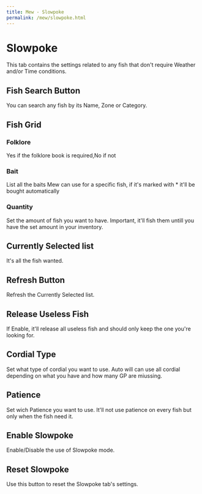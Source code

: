 ```yaml
---
title: Mew - Slowpoke
permalink: /mew/slowpoke.html
---
```


# Slowpoke
This tab contains the settings related to any fish that don't require Weather and/or Time conditions.

## Fish Search Button
You can search any fish by its Name, Zone or Category.
		
## Fish Grid
### Folklore
Yes if the folklore book is required,No if not
			
### Bait
List all the baits Mew can use for a specific fish, if it's marked with * it'll be bought automatically
			
### Quantity
Set the amount of fish you want to have. Important, it'll fish them untill you have the set amount in your inventory.
	
## Currently Selected list
It's all the fish wanted.
	
## Refresh Button
Refresh the Currently Selected list.
	
## Release Useless Fish
If Enable, it'll release all useless fish and should only keep the one you're looking for.
	
## Cordial Type
Set what type of cordial you want to use. Auto will can use all cordial depending on what you have and how many GP are miussing.
	
## Patience
Set wich Patience you want to use. It'll not use patience on every fish but only when the fish need it. 
	
## Enable Slowpoke
Enable/Disable the use of Slowpoke mode.
	
## Reset Slowpoke
Use this button to reset the Slowpoke tab's settings.

